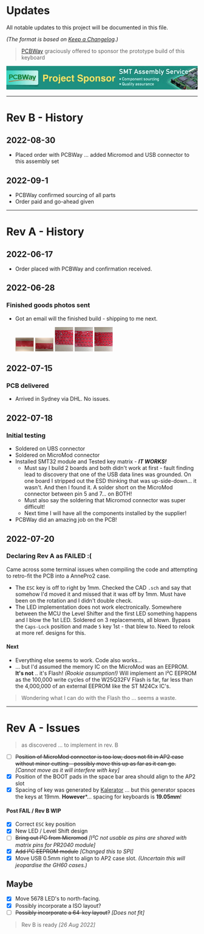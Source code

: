 # Updates
All notable updates to this project will be documented in this file.

*(The format is based on [Keep a Changelog](https://keepachangelog.com/en/1.0.0/).)*

> [PCBWay](https://pcbway.com) graciously offered to sponsor the prototype build of this keyboard

<p align="center">
<a href="https://pcbway.com/"><img src="../pcbway.jpg"></a>
</p>

---

# Rev B - History

## 2022-08-30

- Placed order with PCBWay ... added Micromod and USB connector to this assembly set

## 2022-09-1

- PCBWay confirmed sourcing of all parts
- Order paid and go-ahead given


---

# Rev A - History

## 2022-06-17

- Order placed with PCBWay and confirmation received.


## 2022-06-28

### Finished goods photos sent

- Got an email will the finished build - shipping to me next.
  
  <a href="prod_1.jpg"><img src="prod_1.jpg" width="10%"></a>
  <a href="prod_2.jpg"><img src="prod_2.jpg" width="10%"></a>
  <a href="prod_3.jpg"><img src="prod_3.jpg" width="10%"></a>
  <a href="prod_4.jpg"><img src="prod_4.jpg" width="10%"></a>
  <a href="prod_5.jpg"><img src="prod_5.jpg" width="10%"></a>


## 2022-07-15

### PCB delivered

- Arrived in Sydney via DHL.  No issues.


## 2022-07-18

### Initial testing

- Soldered on UBS connector
- Soldered on MicroMod connector
- Installed SMT32 module and Tested key matrix - ***IT WORKS!***
  - Must say I build 2 boards and both didn't work at first - fault finding lead to discovery that one of the USB data lines was grounded.  On one board I stripped out the ESD thinking that was up-side-down... it wasn't.  And then I found it.  A solder short on the MicroMod connector between pin 5 and 7... on BOTH!
  - Must also say the soldering that Micromod connector was super difficult!
  - Next time I will have all the components installed by the supplier!
- PCBWay did an amazing job on the PCB!

## 2022-07-20

### Declaring Rev A as FAILED :(

Came across some terminal issues when compiling the code and attempting to retro-fit the PCB into a AnnePro2 case.

- The `ESC` key is off to right by 1mm.  Checked the CAD `.sch` and say that somehow I'd moved it and missed that it was off by 1mm.  Must have been on the rotation and I didn't double check.
- The LED implementation does not work electronically.  Somewhere between the MCU the Level Shifter and the first LED something happens and I blow the 1st LED.  Soldered on 3 replacements, all blown. Bypass the `Caps-Lock` position and made `5` key 1st - that blew to.  Need to relook at more ref. designs for this.

#### Next

- Everything else seems to work.  Code also works...
- ... but I'd assumed the memory IC on the MicroMod was an EEPROM. **It's not** .. it's Flash! *(Rookie assumption!)*  Will implement an I²C EEPROM as the 100,000 write cycles of the W25Q32FV Flash is far, far less than the 4,000,000 of an external EEPROM like the ST M24Cx IC's.
> Wondering what I can do with the Flash tho ... seems a waste.

---

# Rev A - Issues
> as discovered ... to implement in rev. B

- [ ] ~~Position of MicroMod connector is too low, does not fit in AP2 case without minor cutting - possibly move this up as far as it can go.~~ *[Cannot move as it will interfere with key]*
- [x] Position of the BOOT pads in the space bar area should align to the AP2 slot
- [x]  Spacing of key was generated by [Kalerator](https://kalerator.clueboard.co/) ... but this generator spaces the keys at 19mm.  **However***... spacing for keyboards is **19.05mm**!

#### Post FAIL / Rev B WIP

- [x] Correct `ESC` key position
- [x] New LED / Level Shift design
- [ ] ~~Bring out I²C from Micromod~~ *[I²C not usable as pins are shared with matrix pins for PR2040 module]*
- [x] ~~Add I²C EEPROM module~~ *[Changed this to SPI]*
- [x] Move USB 0.5mm right to align to AP2 case slot. *(Uncertain this will jeopardise the GH60 cases.)*

## Maybe

- [x] Move 5678 LED's to north-facing.
- [x] Possibly incorporate a ISO layout?
- [ ] ~~Possibly incorporate a 64-key layout?~~ *[Does not fit]*

> Rev B is ready *[26 Aug 2022]*
